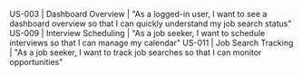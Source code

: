 US-003 | Dashboard Overview | "As a logged-in user, I want to see a dashboard overview so that I can quickly understand my job search status"
US-009 | Interview Scheduling | "As a job seeker, I want to schedule interviews so that I can manage my calendar"
US-011 | Job Search Tracking | "As a job seeker, I want to track job searches so that I can monitor opportunities"
